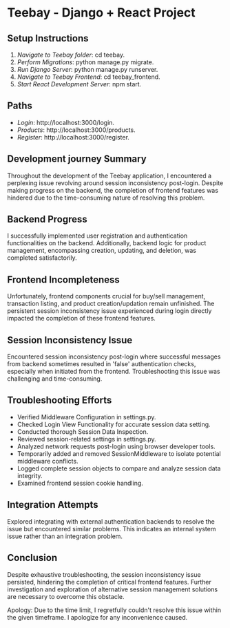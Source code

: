 # Teebay - Django + React Project

## Setup Instructions

1. *Navigate to Teebay folder*: cd teebay. 
2. *Perform Migrations*: python manage.py migrate. 
3. *Run Django Server*: python manage.py runserver. 
4. *Navigate to Teebay Frontend*: cd teebay_frontend. 
5. *Start React Development Server*: npm start.

## Paths

- *Login*: http://localhost:3000/login.
- *Products*: http://localhost:3000/products.
- *Register*: http://localhost:3000/register.


## Development journey Summary

Throughout the development of the Teebay application, I encountered a perplexing issue revolving around session inconsistency post-login. Despite making progress on the backend, the completion of frontend features was hindered due to the time-consuming nature of resolving this problem.

## Backend Progress

I successfully implemented user registration and authentication functionalities on the backend. Additionally, backend logic for product management, encompassing creation, updating, and deletion, was completed satisfactorily.

## Frontend Incompleteness

Unfortunately, frontend components crucial for buy/sell management, transaction listing, and product creation/updation remain unfinished. The persistent session inconsistency issue experienced during login directly impacted the completion of these frontend features.

## Session Inconsistency Issue

Encountered session inconsistency post-login where successful messages from backend sometimes resulted in 'false' authentication checks, especially when initiated from the frontend. Troubleshooting this issue was challenging and time-consuming.

## Troubleshooting Efforts

- Verified Middleware Configuration in settings.py.
- Checked Login View Functionality for accurate session data setting.
- Conducted thorough Session Data Inspection.
- Reviewed session-related settings in settings.py.
- Analyzed network requests post-login using browser developer tools.
- Temporarily added and removed SessionMiddleware to isolate potential middleware conflicts.
- Logged complete session objects to compare and analyze session data integrity.
- Examined frontend session cookie handling.

## Integration Attempts

Explored integrating with external authentication backends to resolve the issue but encountered similar problems. This indicates an internal system issue rather than an integration problem.

## Conclusion

Despite exhaustive troubleshooting, the session inconsistency issue persisted, hindering the completion of critical frontend features. Further investigation and exploration of alternative session management solutions are necessary to overcome this obstacle.

Apology: Due to the time limit, I regretfully couldn't resolve this issue within the given timeframe. I apologize for any inconvenience caused.

